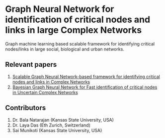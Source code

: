 # Graph Neural Network for identification of critical nodes and links in large Complex Networks
Graph machine learning based scalable framework for identifying critical nodes/links in large social, biological and urban networks.

## Relevant papers

1. [Scalable Graph Neural Network-based framework for identifying critical nodes and links in Complex Networks](https://www.sciencedirect.com/science/article/pii/S0925231221015113)
2. [Bayesian Graph Neural Network for Fast identification of critical nodes in Uncertain Complex Networks](https://arxiv.org/abs/2012.15733)

## Contributors
1. Dr. Bala Natarajan (Kansas State University, USA)
2. Dr. Laya Das (Eth Zurich, Switzerland)
3. Sai Munikoti (Kansas State University, USA)
